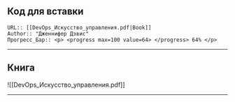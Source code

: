 
## Код для вставки
```
URL:: [[DevOps_Искусство_управления.pdf|Book]]
Author:: "Дженнифер Дэвис"
Прогресс_Бар:: <p> <progress max=100 value=64> </progress> 64% </p>
```
---
## Книга
![[DevOps_Искусство_управления.pdf]]

---
